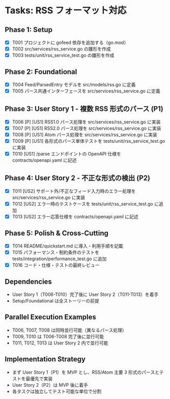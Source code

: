 # Tasks: RSS フォーマット対応

## Phase 1: Setup

- [x] T001 プロジェクトに gofeed 依存を追加する（go.mod）
- [x] T002 src/services/rss_service.go の雛形を作成
- [x] T003 tests/unit/rss_service_test.go の雛形を作成

## Phase 2: Foundational

- [x] T004 Feed/ParsedEntry モデルを src/models/rss.go に定義
- [x] T005 パース共通インターフェースを src/services/rss_service.go に定義

## Phase 3: User Story 1 - 複数 RSS 形式のパース (P1)

- [x] T006 [P] [US1] RSS1.0 パース処理を src/services/rss_service.go に実装
- [x] T007 [P] [US1] RSS2.0 パース処理を src/services/rss_service.go に実装
- [x] T008 [P] [US1] Atom パース処理を src/services/rss_service.go に実装
- [x] T009 [P] [US1] 各形式のパース単体テストを tests/unit/rss_service_test.go に実装
- [x] T010 [US1] /parse エンドポイントの OpenAPI 仕様を contracts/openapi.yaml に記述

## Phase 4: User Story 2 - 不正な形式の検出 (P2)

- [x] T011 [US2] サポート外/不正なフィード入力時のエラー処理を src/services/rss_service.go に実装
- [x] T012 [US2] エラー時のテストケースを tests/unit/rss_service_test.go に追加
- [x] T013 [US2] エラー応答仕様を contracts/openapi.yaml に記述

## Phase 5: Polish & Cross-Cutting

- [x] T014 README/quickstart.md に導入・利用手順を記載
- [x] T015 パフォーマンス・制約条件のテストを tests/integration/performance_test.go に追加
- [x] T016 コード・仕様・テストの最終レビュー

## Dependencies

- User Story 1（T006-T010）完了後に User Story 2（T011-T013）を着手
- Setup/Foundational は全ストーリーの前提

## Parallel Execution Examples

- T006, T007, T008 は同時並行可能（異なるパース処理）
- T009, T010 は T006-T008 完了後に並行可能
- T011, T012, T013 は User Story 2 内で並行可能

## Implementation Strategy

- まず User Story 1（P1）を MVP とし、RSS/Atom 主要 3 形式のパースとテストを最優先で実装
- User Story 2（P2）は MVP 後に着手
- 各タスクは独立してテスト可能な単位で分割
